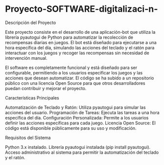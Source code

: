 # Proyecto-SOFTWARE-digitalizaci-n-


Descripción del Proyecto

Este proyecto consiste en el desarrollo de una aplicación-bot que utiliza la librería pyautogui de Python para automatizar la recolección de recompensas diarias en juegos. El bot está diseñado para ejecutarse a una hora específica del día, simulando las acciones del teclado y el ratón para interactuar con los juegos y recoger las recompensas sin necesidad de intervención manual.

El software es completamente funcional y está diseñado para ser configurable, permitiendo a los usuarios especificar los juegos y las acciones que desean automatizar. El código se ha subido a un repositorio público con una licencia Open Source para que otros desarrolladores puedan contribuir y mejorar el proyecto.

Características Principales

Automatización de Teclado y Ratón: Utiliza pyautogui para simular las acciones del usuario.
Programación de Tareas: Ejecuta las tareas a una hora específica del día.
Configuración Personalizada: Permite a los usuarios definir las acciones específicas para cada juego.
Licencia Open Source: El código está disponible públicamente para su uso y modificación.

Requisitos del Sistema

Python 3.x instalado.
Librería pyautogui instalada (pip install pyautogui).
Acceso administrativo al sistema para permitir la automatización del teclado y el ratón.